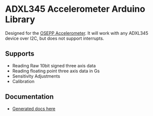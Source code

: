 ADXL345 Accelerometer Arduino Library
============

Designed for the [OSEPP Accelerometer](http://osepp.com/products/sensors-arduino-compatible/osepp-accelerometer-sensor-module/).
It will work with any ADXL345 device over I2C, but does not support interrupts.
## Supports
*  Reading Raw 10bit signed three axis data
*  Reading floating point three axis data in Gs
*  Sensitivity Adjustments
*  Calibration

## Documentation
* [Generated docs here](http://blaisejarrett.github.com/Arduino-Lib.ADXL345)